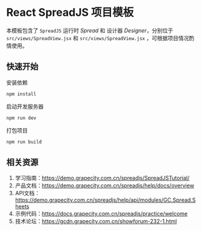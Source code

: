 # React SpreadJS 项目模板

本模板包含了 `SpreadJS` 运行时 *Spread* 和 设计器 *Designer*，分别位于 `src/views/SpreadView.jsx` 和 `src/views/SpreadView.jsx` ，可根据项目情况酌情使用。

## 快速开始

安装依赖

```sh
npm install
```

启动开发服务器

``` sh
npm run dev
```

打包项目

```sh
npm run build
```

## 相关资源

1. 学习指南：https://demo.grapecity.com.cn/spreadjs/SpreadJSTutorial/
2. 产品文档：https://demo.grapecity.com.cn/spreadjs/help/docs/overview
3. API文档：https://demo.grapecity.com.cn/spreadjs/help/api/modules/GC.Spread.Sheets
4. 示例代码：https://docs.grapecity.com.cn/spreadjs/practice/welcome
5. 技术论坛：https://gcdn.grapecity.com.cn/showforum-232-1.html





